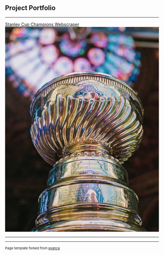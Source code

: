## Project Portfolio

---



[Stanley Cup Champions Webscraper](https://github.com/cwils021/Stanley-Cup-Champs-1927-2019/blob/master/StanleyCupChamp1927_2019_VBAScript.md)
<img src="Images/Stanley_cup.jpg">

---






---
<p style="font-size:11px">Page template forked from <a href="https://github.com/evanca/quick-portfolio">evanca</a></p>
<!-- Remove above link if you don't want to attibute -->
